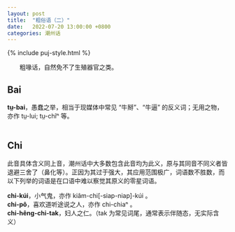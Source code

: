 ```yaml
---
layout: post
title:  "粗俗语（二）"
date:   2022-07-20 13:00:00 +0800
categories: 潮州话
---
```


{% include puj-style.html %}

&emsp;&emsp;粗喙话，自然免不了生殖器官之类。
<br>

## Bai

**tṳ-bai**，愚蠢之举，相当于现媒体中常见 “牛掰”、“牛逼” 的反义词；无用之物，亦作 tṳ-lui; tṳ-chîⁿ 等。<br>
<br>

## Chi

此音具体含义同上音，潮州话中大多数包含此音均为此义，原与其同音不同义者皆退避三舍了（鼻化等）。正因为其过于强大，其应用范围极广，词语数不胜数，而以下列举的词语是在口语中难以察觉其原义的零星词语。

**chi-kúi**，小气鬼，亦作 kiâm-chi[-siap-niap]-kúi 。<br>
**chi-pô**，喜欢道听途说之人，亦作 chi-chiaⁿ 。<br>
**chi-hêng-chi-tak**，妇人之仁。（tak 为常见词尾，通常表示伴随态，无实际含义）<br>
<br>


